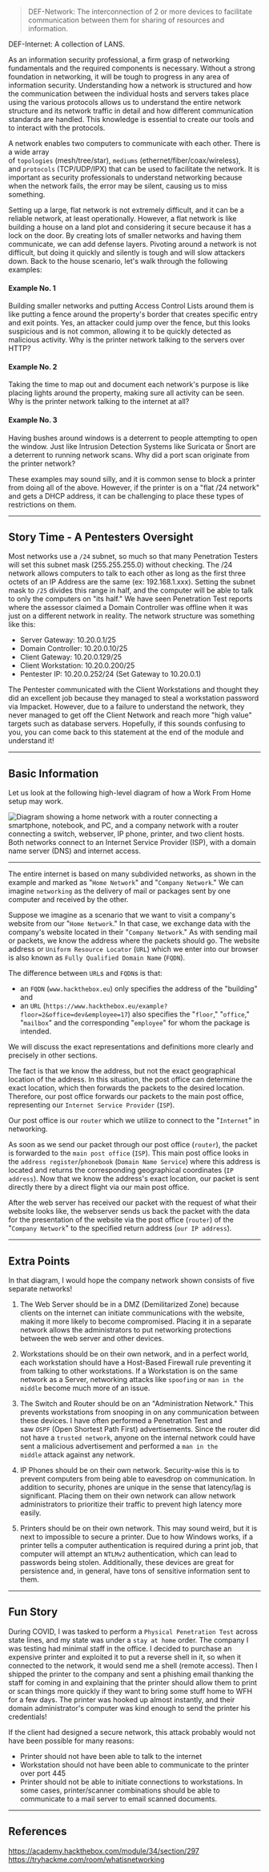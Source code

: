> DEF-Network: The interconnection of 2 or more devices to facilitate communication between them for sharing of resources and information.

DEF-Internet: A collection of LANS.

As an information security professional, a firm grasp of networking fundamentals and the required components is necessary. Without a strong foundation in networking, it will be tough to progress in any area of information security. Understanding how a network is structured and how the communication between the individual hosts and servers takes place using the various protocols allows us to understand the entire network structure and its network traffic in detail and how different communication standards are handled. This knowledge is essential to create our tools and to interact with the protocols.

A network enables two computers to communicate with each other. There is a wide array of `topologies` (mesh/tree/star), `mediums` (ethernet/fiber/coax/wireless), and `protocols` (TCP/UDP/IPX) that can be used to facilitate the network. It is important as security professionals to understand networking because when the network fails, the error may be silent, causing us to miss something.

Setting up a large, flat network is not extremely difficult, and it can be a reliable network, at least operationally. However, a flat network is like building a house on a land plot and considering it secure because it has a lock on the door. By creating lots of smaller networks and having them communicate, we can add defense layers. Pivoting around a network is not difficult, but doing it quickly and silently is tough and will slow attackers down. Back to the house scenario, let's walk through the following examples:

#### Example No. 1

Building smaller networks and putting Access Control Lists around them is like putting a fence around the property's border that creates specific entry and exit points. Yes, an attacker could jump over the fence, but this looks suspicious and is not common, allowing it to be quickly detected as malicious activity. Why is the printer network talking to the servers over HTTP?

#### Example No. 2

Taking the time to map out and document each network's purpose is like placing lights around the property, making sure all activity can be seen. Why is the printer network talking to the internet at all?

#### Example No. 3

Having bushes around windows is a deterrent to people attempting to open the window. Just like Intrusion Detection Systems like Suricata or Snort are a deterrent to running network scans. Why did a port scan originate from the printer network?

These examples may sound silly, and it is common sense to block a printer from doing all of the above. However, if the printer is on a "flat /24 network" and gets a DHCP address, it can be challenging to place these types of restrictions on them.

---

## Story Time - A Pentesters Oversight

Most networks use a `/24` subnet, so much so that many Penetration Testers will set this subnet mask (255.255.255.0) without checking. The /24 network allows computers to talk to each other as long as the first three octets of an IP Address are the same (ex: 192.168.1.xxx). Setting the subnet mask to `/25` divides this range in half, and the computer will be able to talk to only the computers on "its half." We have seen Penetration Test reports where the assessor claimed a Domain Controller was offline when it was just on a different network in reality. The network structure was something like this:

- Server Gateway: 10.20.0.1/25
- Domain Controller: 10.20.0.10/25
- Client Gateway: 10.20.0.129/25
- Client Workstation: 10.20.0.200/25
- Pentester IP: 10.20.0.252/24 (Set Gateway to 10.20.0.1)

The Pentester communicated with the Client Workstations and thought they did an excellent job because they managed to steal a workstation password via Impacket. However, due to a failure to understand the network, they never managed to get off the Client Network and reach more "high value" targets such as database servers. Hopefully, if this sounds confusing to you, you can come back to this statement at the end of the module and understand it!

---

## Basic Information

Let us look at the following high-level diagram of how a Work From Home setup may work.

![Diagram showing a home network with a router connecting a smartphone, notebook, and PC, and a company network with a router connecting a switch, webserver, IP phone, printer, and two client hosts. Both networks connect to an Internet Service Provider (ISP), with a domain name server (DNS) and internet access.](https://academy.hackthebox.com/storage/modules/34/redesigned/net_overview.png)

---

The entire internet is based on many subdivided networks, as shown in the example and marked as "`Home Network`" and "`Company Network`." We can imagine `networking` as the delivery of mail or packages sent by one computer and received by the other.

Suppose we imagine as a scenario that we want to visit a company's website from our "`Home Network`." In that case, we exchange data with the company's website located in their "`Company Network`." As with sending mail or packets, we know the address where the packets should go. The website address or `Uniform Resource Locator` (`URL`) which we enter into our browser is also known as `Fully Qualified Domain Name` (`FQDN`).

The difference between `URL`s and `FQDN`s is that:

- an `FQDN` (`www.hackthebox.eu`) only specifies the address of the "building" and
- an `URL` (`https://www.hackthebox.eu/example?floor=2&office=dev&employee=17`) also specifies the "`floor`," "`office`," "`mailbox`" and the corresponding "`employee`" for whom the package is intended.

We will discuss the exact representations and definitions more clearly and precisely in other sections.

The fact is that we know the address, but not the exact geographical location of the address. In this situation, the post office can determine the exact location, which then forwards the packets to the desired location. Therefore, our post office forwards our packets to the main post office, representing our `Internet Service Provider` (`ISP`).

Our post office is our `router` which we utilize to connect to the "`Internet`" in networking.

As soon as we send our packet through our post office (`router`), the packet is forwarded to the `main post office` (`ISP`). This main post office looks in the `address register`/`phonebook` (`Domain Name Service`) where this address is located and returns the corresponding geographical coordinates (`IP address`). Now that we know the address's exact location, our packet is sent directly there by a direct flight via our main post office.

After the web server has received our packet with the request of what their website looks like, the webserver sends us back the packet with the data for the presentation of the website via the post office (`router`) of the "`Company Network`" to the specified return address (`our IP address`).

---

## Extra Points

In that diagram, I would hope the company network shown consists of five separate networks!

1. The Web Server should be in a DMZ (Demilitarized Zone) because clients on the internet can initiate communications with the website, making it more likely to become compromised. Placing it in a separate network allows the administrators to put networking protections between the web server and other devices.

2. Workstations should be on their own network, and in a perfect world, each workstation should have a Host-Based Firewall rule preventing it from talking to other workstations. If a Workstation is on the same network as a Server, networking attacks like `spoofing` or `man in the middle` become much more of an issue.

3. The Switch and Router should be on an "Administration Network." This prevents workstations from snooping in on any communication between these devices. I have often performed a Penetration Test and saw `OSPF` (Open Shortest Path First) advertisements. Since the router did not have a `trusted network`, anyone on the internal network could have sent a malicious advertisement and performed a `man in the middle` attack against any network.

4. IP Phones should be on their own network. Security-wise this is to prevent computers from being able to eavesdrop on communication. In addition to security, phones are unique in the sense that latency/lag is significant. Placing them on their own network can allow network administrators to prioritize their traffic to prevent high latency more easily.

5. Printers should be on their own network. This may sound weird, but it is next to impossible to secure a printer. Due to how Windows works, if a printer tells a computer authentication is required during a print job, that computer will attempt an `NTLMv2` authentication, which can lead to passwords being stolen. Additionally, these devices are great for persistence and, in general, have tons of sensitive information sent to them.


---

## Fun Story

During COVID, I was tasked to perform a `Physical Penetration Test` across state lines, and my state was under a `stay at home` order. The company I was testing had minimal staff in the office. I decided to purchase an expensive printer and exploited it to put a reverse shell in it, so when it connected to the network, it would send me a shell (remote access). Then I shipped the printer to the company and sent a phishing email thanking the staff for coming in and explaining that the printer should allow them to print or scan things more quickly if they want to bring some stuff home to WFH for a few days. The printer was hooked up almost instantly, and their domain administrator's computer was kind enough to send the printer his credentials!

If the client had designed a secure network, this attack probably would not have been possible for many reasons:

- Printer should not have been able to talk to the internet
- Workstation should not have been able to communicate to the printer over port 445
- Printer should not be able to initiate connections to workstations. In some cases, printer/scanner combinations should be able to communicate to a mail server to email scanned documents.

---

## References

https://academy.hackthebox.com/module/34/section/297
https://tryhackme.com/room/whatisnetworking
